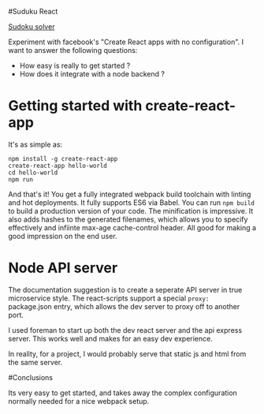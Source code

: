 #Suduku React

[Sudoku solver](https://reactsudoku.herokuapp.com/)

Experiment with facebook's "Create React apps with no configuration".  I want to answer
the following questions:

* How easy is really to get started ?
* How does it integrate with a node backend ?



# Getting started with create-react-app
It's as simple as:
```
npm install -g create-react-app
create-react-app hello-world
cd hello-world
npm run
```

And that's it!  You get a fully integrated webpack build toolchain with linting and hot deployments.  It fully supports
ES6 via Babel.  You can run `npm build` to build a production version of your code.  The minification is impressive.  It
also adds hashes to the generated filenames, which allows you to specify effectively and infiinte max-age cache-control header.  All good for
making a good impression on the end user.

 


# Node API server

The documentation suggestion is to create a seperate API server in true microservice style.  The react-scripts support
a special `proxy: ` package.json entry, which allows the dev server to proxy off to another port.

I used foreman to start up both the dev react server and the api express server.  This
works well and makes for an easy dev experience.

In reality, for a project, I would probably serve that static js and html from the same server.

#Conclusions

Its very easy to get started, and takes away the complex configuration normally needed for a nice webpack setup.




